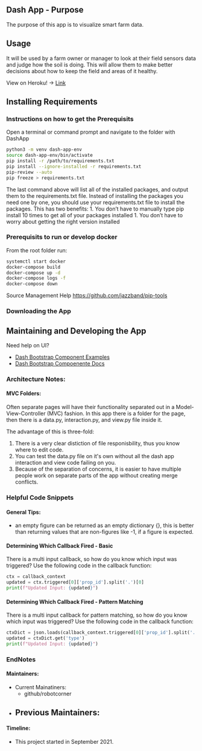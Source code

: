 ## Dash App - Purpose
The purpose of this app is to visualize smart farm data.

## Usage
It will be used by a farm owner or manager to look at their field sensors data and judge how the soil is doing. This will allow them to make better decisions about how to keep the field and areas of it healthy.

View on Heroku! -> [Link](https://smart-farm-viewer.herokuapp.com/pages/farm_overview)

## Installing Requirements

### Instructions on how to get the Prerequisits

Open a terminal or command prompt and navigate to the folder with DashApp

```bash
python3 -m venv dash-app-env
source dash-app-env/bin/activate
pip install -r /path/to/requirements.txt
pip install --ignore-installed -r requirements.txt
pip-review --auto
pip freeze > requirements.txt
```

The last command above will list all of the installed packages, and output them to the requirements.txt file. Instead of installing the packages you need one by one, you should use your requirements.txt file to install the packages. This has two benefits:
    1. You don’t have to manually type pip install 10 times to get all of your packages installed
    1. You don’t have to worry about getting the right version installed


### Prerequisits to run or develop docker

From the root folder run:
```bash
systemctl start docker
docker-compose build
docker-compose up -d
docker-compose logs -f
docker-compose down
```

Source Management Help
https://github.com/jazzband/pip-tools

### Downloading the App

## Maintaining and Developing the App
Need help on UI? 
- [Dash Bootstrap Component Examples](https://github.com/facultyai/dash-bootstrap-components/tree/main/examples/python/advanced-component-usage)
- [Dash Bootstrap Compoenente Docs](https://dash-bootstrap-components.opensource.faculty.ai/)

### Architecture Notes:

#### MVC Folders:
Often separate pages will have their functionality separated out in a Model-View-Controller (MVC) fashion. In this app there is a folder for the page, then there is a data.py, interaction.py, and view.py file inside it.

The advantage of this is three-fold:
1. There is a very clear distiction of file responisbility, thus you know where to edit code.
2. You can test the data.py file on it's own without all the dash app interaction and view code failing on you.
3. Because of the separation of concerns, it is easier to have multiple people work on separate parts of the app without creating merge conflicts.

### Helpful Code Snippets

#### General Tips:
- an empty figure can be returned as an empty dictionary {}, this is better than returning values that are non-figures like -1, if a figure is expected. 

#### Determining Which Callback Fired - Basic

There is a multi input callback, so how do you know which input was triggered?
Use the following code in the callback function:
```python
ctx = callback_context
updated = ctx.triggered[0]['prop_id'].split('.')[0]
print(f"Updated Input: {updated}")
```

#### Determining Which Callback Fired - Pattern Matching

There is a multi input callback for pattern matching, so how do you know which input was triggered?
Use the following code in the callback function:
```python
ctxDict = json.loads(callback_context.triggered[0]['prop_id'].split('.')[0])
updated = ctxDict.get('type')
print(f"Updated Input: {updated}")
```


### EndNotes

#### Maintainers:
- Current Mainatiners:
    - github/robotcorner
- Previous Maintainers:
    - 

#### Timeline:
- This project started in September 2021.


